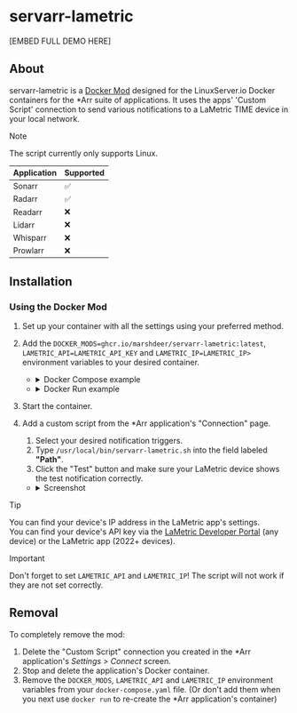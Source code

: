 # servarr-lametric

\[EMBED FULL DEMO HERE\]

## About

servarr-lametric is a [Docker Mod](https://github.com/linuxserver/docker-mods) designed for the LinuxServer.io Docker containers for the *Arr suite of applications. It uses the apps' 'Custom Script' connection to send various notifications to a LaMetric TIME device in your local network.

> [!NOTE]
> The script currently only supports Linux.

Application | Supported
----------- | ---------
Sonarr      |     ✅
Radarr      |     ✅
Readarr     |     ❌
Lidarr      |     ❌
Whisparr    |     ❌
Prowlarr    |     ❌

## Installation

### Using the Docker Mod

1. Set up your container with all the settings using your preferred method.
  
2. Add the `DOCKER_MODS=ghcr.io/marshdeer/servarr-lametric:latest`, `LAMETRIC_API=LAMETRIC_API_KEY` and `LAMETRIC_IP=LAMETRIC_IP>` environment variables to your desired container.
   
    - <details>
      <summary>Docker Compose example</summary>

       ```yaml
      services:
        radarr:
          image: lscr.io/linuxserver/radarr
          container_name: radarr
          environment:
            - PUID=1000
            - PGID=1000
            - TZ=Antarctica/South_Pole
            - DOCKER_MODS=ghcr.io/marshdeer/servarr-lametric:latest
            - LAMETRIC_API=LAMETRIC_API_KEY
            - LAMETRIC_IP=LAMETRIC_IP
          volumes:
            - /path/to/data:/config
            - /path/to/movies:/movies
            - /path/to/downloadclient-downloads:/downloads
          ports:
            - 7878:7878
          restart: unless-stopped
       ```  

      </details>

    - <details>
      <summary>Docker Run example</summary>

       ```
       docker run -d \
         --name=radarr \
         -e PUID=1000 \
         -e PGID=1000 \
         -e TZ=Antarctica/South_Pole \
         -e DOCKER_MODS=ghcr.io/marshdeer/servarr-lametric:latest \
         -e LAMETRIC_API=LAMETRIC_API_KEY \
         -e LAMETRIC_IP=LAMETRIC_IP \
         -p 7878:7878 \
         -v /path/to/data:/config \
         -v /path/to/movies:/movies \
         -v /path-to-downloadclient-downloads:/downloads \
         --restart unless-stopped \
         lscr.io/linuxserver/radarr
       ```  

      </details>

3. Start the container.

4. Add a custom script from the *Arr application's "Connection" page.
   1. Select your desired notification triggers.  
   2. Type `/usr/local/bin/servarr-lametric.sh` into the field labeled **"Path"**.
   3. Click the "Test" button and make sure your LaMetric device shows the test notification correctly.
    
   - <details>
     <summary> Screenshot </summary>
    
     ![Screenshot of *Arr app's Custom Script settings showing the above instructions](.assets/connectionsettings.png)
   
     </details>

> [!TIP]
> You can find your device's IP address in the LaMetric app's settings.  
> You can find your device's API key via the [LaMetric Developer Portal](https://developer.lametric.com/user/devices) (any device) or the LaMetric app (2022+ devices).

> [!IMPORTANT]
> Don't forget to set `LAMETRIC_API` and `LAMETRIC_IP`! The script will not work if they are not set correctly.

## Removal

To completely remove the mod:

1. Delete the "Custom Script" connection you created in the *Arr application's _Settings > Connect_ screen.
2. Stop and delete the application's Docker container.
3. Remove the `DOCKER_MODS`, `LAMETRIC_API` and `LAMETRIC_IP` environment variables from your `docker-compose.yaml` file. (Or don't add them when you next use `docker run` to re-create the *Arr application's container)
